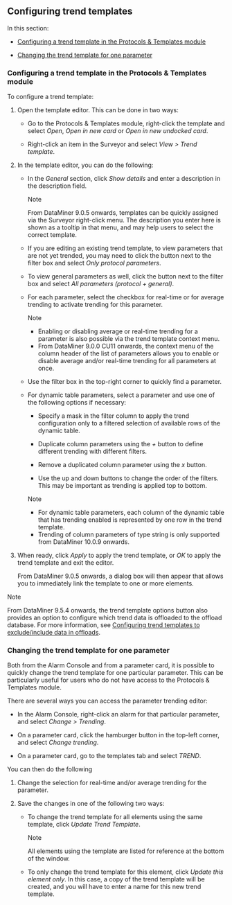 ## Configuring trend templates

In this section:

- [Configuring a trend template in the Protocols & Templates module](#configuring-a-trend-template-in-the-protocols--templates-module)

- [Changing the trend template for one parameter](#changing-the-trend-template-for-one-parameter)

### Configuring a trend template in the Protocols & Templates module

To configure a trend template:

1. Open the template editor. This can be done in two ways:

    - Go to the Protocols & Templates module, right-click the template and select *Open*, *Open in new card* or *Open in new undocked card*.

    - Right-click an item in the Surveyor and select *View \> Trend template*.

2. In the template editor, you can do the following:

    - In the *General* section, click *Show details* and enter a description in the description field.

        > [!NOTE]
        > From DataMiner 9.0.5 onwards, templates can be quickly assigned via the Surveyor right-click menu. The description you enter here is shown as a tooltip in that menu, and may help users to select the correct template.

    - If you are editing an existing trend template, to view parameters that are not yet trended, you may need to click the button next to the filter box and select *Only protocol parameters*.

    - To view general parameters as well, click the button next to the filter box and select *All parameters (protocol + general)*.

    - For each parameter, select the checkbox for real-time or for average trending to activate trending for this parameter.

        > [!NOTE]
        > -  Enabling or disabling average or real-time trending for a parameter is also possible via the trend template context menu. 
        > -  From DataMiner 9.0.0 CU11 onwards, the context menu of the column header of the list of parameters allows you to enable or disable average and/or real-time trending for all parameters at once.

    - Use the filter box in the top-right corner to quickly find a parameter.

    - For dynamic table parameters, select a parameter and use one of the following options if necessary:

        - Specify a mask in the filter column to apply the trend configuration only to a filtered selection of available rows of the dynamic table.

        - Duplicate column parameters using the *+* button to define different trending with different filters.

        - Remove a duplicated column parameter using the *x* button.

        - Use the up and down buttons to change the order of the filters. This may be important as trending is applied top to bottom.

        > [!NOTE]
        > -  For dynamic table parameters, each column of the dynamic table that has trending enabled is represented by one row in the trend template.
        > -  Trending of column parameters of type string is only supported from DataMiner 10.0.9 onwards.

3. When ready, click *Apply* to apply the trend template, or *OK* to apply the trend template and exit the editor.

    From DataMiner 9.0.5 onwards, a dialog box will then appear that allows you to immediately link the template to one or more elements.

> [!NOTE]
> From DataMiner 9.5.4 onwards, the trend template options button also provides an option to configure which trend data is offloaded to the offload database. For more information, see [Configuring trend templates to exclude/include data in offloads](../../part_3/databases/Configuring_data_offloads.md#configuring-trend-templates-to-excludeinclude-data-in-offloads).

### Changing the trend template for one parameter

Both from the Alarm Console and from a parameter card, it is possible to quickly change the trend template for one particular parameter. This can be particularly useful for users who do not have access to the Protocols & Templates module.

There are several ways you can access the parameter trending editor:

- In the Alarm Console, right-click an alarm for that particular parameter, and select *Change \> Trending*.

- On a parameter card, click the hamburger button in the top-left corner, and select *Change trending*.

- On a parameter card, go to the templates tab and select *TREND*.

You can then do the following

1. Change the selection for real-time and/or average trending for the parameter.

2. Save the changes in one of the following two ways:

    - To change the trend template for all elements using the same template, click *Update Trend Template*.

        > [!NOTE]
        > All elements using the template are listed for reference at the bottom of the window.

    - To only change the trend template for this element, click *Update this element only*. In this case, a copy of the trend template will be created, and you will have to enter a name for this new trend template.
